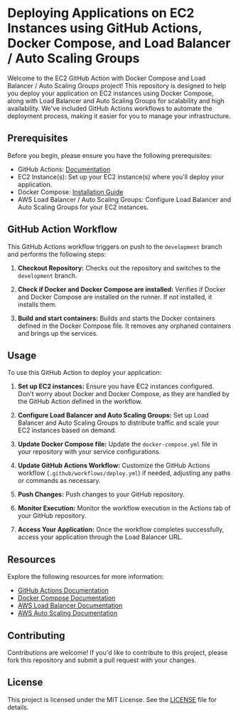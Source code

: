 # Deploying Applications on EC2 Instances using GitHub Actions, Docker Compose, and Load Balancer / Auto Scaling Groups

Welcome to the EC2 GitHub Action with Docker Compose and Load Balancer / Auto Scaling Groups project! This repository is designed to help you deploy your application on EC2 instances using Docker Compose, along with Load Balancer and Auto Scaling Groups for scalability and high availability. We've included GitHub Actions workflows to automate the deployment process, making it easier for you to manage your infrastructure.

## Prerequisites

Before you begin, please ensure you have the following prerequisites:

- GitHub Actions: [Documentation](https://docs.github.com/en/actions)
- EC2 Instance(s): Set up your EC2 instance(s) where you'll deploy your application.
- Docker Compose: [Installation Guide](https://docs.docker.com/compose/install/)
- AWS Load Balancer / Auto Scaling Groups: Configure Load Balancer and Auto Scaling Groups for your EC2 instances.

## GitHub Action Workflow

This GitHub Actions workflow triggers on push to the `development` branch and performs the following steps:

1. **Checkout Repository:**
   Checks out the repository and switches to the `development` branch.

2. **Check if Docker and Docker Compose are installed:**
   Verifies if Docker and Docker Compose are installed on the runner. If not installed, it installs them.

3. **Build and start containers:**
   Builds and starts the Docker containers defined in the Docker Compose file. It removes any orphaned containers and brings up the services.

## Usage

To use this GitHub Action to deploy your application:

1. **Set up EC2 instances:**
  Ensure you have EC2 instances configured. Don't worry about Docker and Docker Compose, as they are handled by the GitHub Action defined in the workflow.

2. **Configure Load Balancer and Auto Scaling Groups:**
   Set up Load Balancer and Auto Scaling Groups to distribute traffic and scale your EC2 instances based on demand.

3. **Update Docker Compose file:**
   Update the `docker-compose.yml` file in your repository with your service configurations.

4. **Update GitHub Actions Workflow:**
   Customize the GitHub Actions workflow (`.github/workflows/deploy.yml`) if needed, adjusting any paths or commands as necessary.

5. **Push Changes:**
   Push changes to your GitHub repository.

6. **Monitor Execution:**
   Monitor the workflow execution in the Actions tab of your GitHub repository.

7. **Access Your Application:**
   Once the workflow completes successfully, access your application through the Load Balancer URL.

## Resources

Explore the following resources for more information:

- [GitHub Actions Documentation](https://docs.github.com/en/actions)
- [Docker Compose Documentation](https://docs.docker.com/compose/)
- [AWS Load Balancer Documentation](https://aws.amazon.com/elasticloadbalancing/)
- [AWS Auto Scaling Documentation](https://aws.amazon.com/autoscaling/)

## Contributing

Contributions are welcome! If you'd like to contribute to this project, please fork this repository and submit a pull request with your changes.

## License

This project is licensed under the MIT License. See the [LICENSE](LICENSE) file for details.

